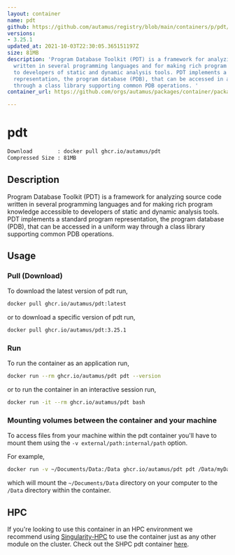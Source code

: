 ```yaml
---
layout: container
name: pdt
github: https://github.com/autamus/registry/blob/main/containers/p/pdt/spack.yaml
versions:
- 3.25.1
updated_at: 2021-10-03T22:30:05.365151197Z
size: 81MB
description: 'Program Database Toolkit (PDT) is a framework for analyzing source code
  written in several programming languages and for making rich program knowledge accessible
  to developers of static and dynamic analysis tools. PDT implements a standard program
  representation, the program database (PDB), that can be accessed in a uniform way
  through a class library supporting common PDB operations. '
container_url: https://github.com/orgs/autamus/packages/container/package/pdt

---
```

# pdt
```bash 
Download        : docker pull ghcr.io/autamus/pdt
Compressed Size : 81MB
```

## Description
Program Database Toolkit (PDT) is a framework for analyzing source code written in several programming languages and for making rich program knowledge accessible to developers of static and dynamic analysis tools. PDT implements a standard program representation, the program database (PDB), that can be accessed in a uniform way through a class library supporting common PDB operations. 

## Usage
### Pull (Download)
To download the latest version of pdt run,

```bash
docker pull ghcr.io/autamus/pdt:latest
```

or to download a specific version of pdt run,

```bash
docker pull ghcr.io/autamus/pdt:3.25.1
```
### Run
To run the container as an application run,
```bash
docker run --rm ghcr.io/autamus/pdt pdt --version
```

or to run the container in an interactive session run,
```bash
docker run -it --rm ghcr.io/autamus/pdt bash
```

### Mounting volumes between the container and your machine
To access files from your machine within the pdt container you'll have to mount them using the `-v external/path:internal/path` option.

For example,
```bash
docker run -v ~/Documents/Data:/Data ghcr.io/autamus/pdt pdt /Data/myData.csv
```
which will mount the `~/Documents/Data` directory on your computer to the `/Data` directory within the container.

## HPC
If you're looking to use this container in an HPC environment we recommend using [Singularity-HPC](https://singularity-hpc.readthedocs.io) to use the container just as any other module on the cluster. Check out the SHPC pdt container [here](https://singularityhub.github.io/singularity-hpc/r/ghcr.io-autamus-pdt/).